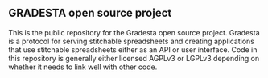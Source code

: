 GRADESTA open source project
---------------------------------

This is the public repository for the Gradesta open source project. Gradesta is a protocol for serving stitchable spreadsheets and creating applications that use stitchable spreadsheets either as an API or user interface. Code in this repository is generally either licensed AGPLv3 or LGPLv3 depending on whether it needs to link well with other code.
